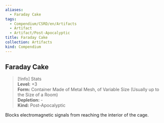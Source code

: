 ```yaml
---
aliases:
  - Faraday Cake
tags:
  - Compendium/CSRD/en/Artifacts
  - Artifact
  - Artifact/Post-Apocalyptic
title: Faraday Cake
collection: Artifacts
kind: Compendium
---
```

## Faraday Cake  
>[!info] Stats  
> **Level:** +3  
> **Form:** Container Made of Metal Mesh, of Variable Size (Usually up to the Size of a Room)  
> **Depletion:** -  
> **Kind:** Post-Apocalyptic
  
Blocks electromagnetic signals from reaching the interior of the cage.